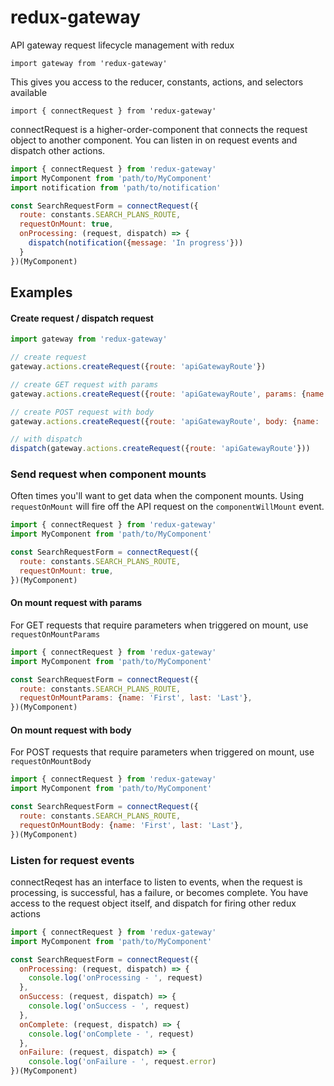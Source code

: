 # redux-gateway

API gateway request lifecycle management with redux

`import gateway from 'redux-gateway'`

This gives you access to the reducer, constants, actions, and selectors available

`import { connectRequest } from 'redux-gateway'`

connectRequest is a higher-order-component that connects the request object to another component.  You can listen in on request events and dispatch other actions.

```javascript
import { connectRequest } from 'redux-gateway'
import MyComponent from 'path/to/MyComponent'
import notification from 'path/to/notification'

const SearchRequestForm = connectRequest({
  route: constants.SEARCH_PLANS_ROUTE,
  requestOnMount: true,
  onProcessing: (request, dispatch) => {
    dispatch(notification({message: 'In progress'}))
  }
})(MyComponent)

```

## Examples

#### Create request / dispatch request
```javascript
import gateway from 'redux-gateway'

// create request
gateway.actions.createRequest({route: 'apiGatewayRoute'})

// create GET request with params
gateway.actions.createRequest({route: 'apiGatewayRoute', params: {name: 'value'}})

// create POST request with body
gateway.actions.createRequest({route: 'apiGatewayRoute', body: {name: 'value'}})

// with dispatch
dispatch(gateway.actions.createRequest({route: 'apiGatewayRoute'}))

```

### Send request when component mounts

Often times you'll want to get data when the component mounts. Using `requestOnMount` will fire off the API request on the `componentWillMount` event.
```javascript
import { connectRequest } from 'redux-gateway'
import MyComponent from 'path/to/MyComponent'

const SearchRequestForm = connectRequest({
  route: constants.SEARCH_PLANS_ROUTE,
  requestOnMount: true,
})(MyComponent)

```

#### On mount request with params

For GET requests that require parameters when triggered on mount, use `requestOnMountParams`

```javascript
import { connectRequest } from 'redux-gateway'
import MyComponent from 'path/to/MyComponent'

const SearchRequestForm = connectRequest({
  route: constants.SEARCH_PLANS_ROUTE,
  requestOnMountParams: {name: 'First', last: 'Last'},
})(MyComponent)

```

#### On mount request with body

For POST requests that require parameters when triggered on mount, use `requestOnMountBody`

```javascript
import { connectRequest } from 'redux-gateway'
import MyComponent from 'path/to/MyComponent'

const SearchRequestForm = connectRequest({
  route: constants.SEARCH_PLANS_ROUTE,
  requestOnMountBody: {name: 'First', last: 'Last'},
})(MyComponent)

```


### Listen for request events

connectReqest has an interface to listen to events, when the request is processing, is successful, has a failure, or becomes complete. You have access to the request object itself, and dispatch for firing other redux actions
```javascript
import { connectRequest } from 'redux-gateway'
import MyComponent from 'path/to/MyComponent'

const SearchRequestForm = connectRequest({
  onProcessing: (request, dispatch) => {
    console.log('onProcessing - ', request)
  },
  onSuccess: (request, dispatch) => {
    console.log('onSuccess - ', request)
  },
  onComplete: (request, dispatch) => {
    console.log('onComplete - ', request)
  },
  onFailure: (request, dispatch) => {
    console.log('onFailure - ', request.error)
})(MyComponent)

```
